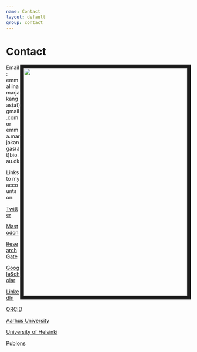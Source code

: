 ```yaml
---
name: Contact
layout: default
group: contact
---
```


<h1 class="page-header text-center"> Contact </h1>

<img src="/static/img/face1.jpg" style="float: right;" height="621px" width="446" border="10px"/>

Email: 	emmaliinamarjakangas(at)gmail.com or 
	emma.marjakangas(at)bio.au.dk

Links to my accounts on:

[Twitter](http://twitter.com/EmmaMarjakangas)

[Mastodon](https://ecoevo.social/@EmmaMarjakangas)

[ResearchGate](https://www.researchgate.net/profile/Emma-Liina-Marjakangas-2)

[GoogleScholar](https://scholar.google.com/citations?user=nkYgsYYAAAAJ&hl=fi&oi=ao)

[LinkedIn](https://www.linkedin.com/in/emma-liina-marjakangas/)

[ORCID](https://orcid.org/0000-0002-5245-3779)

[Aarhus University](https://pure.au.dk/portal/en/persons/emmaliina-marjakangas(5ca3909e-bcdf-45dc-885a-3fb58cc5bc3e).html)

[University of Helsinki](https://researchportal.helsinki.fi/fi/persons/emma-liina-marjakangas)

[Publons](https://publons.com/wos-op/researcher/3485086/emma-liina-marjakangas/)


